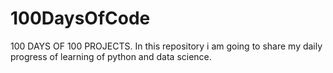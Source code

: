 # 100DaysOfCode
100 DAYS OF 100 PROJECTS.
In this repository i am going to share my daily progress of learning of python and data science.